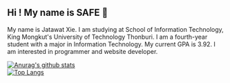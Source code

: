 ## Hi ! My name is SAFE 👋

My name is Jatawat Xie. I am studying at School of Information Technology, King Mongkut's University of Technology Thonburi. I am a fourth-year student with a major in Information Technology. My current GPA is 3.92. I am interested in programmer and website developer.


[![Anurag's github stats](https://github-readme-stats.vercel.app/api?username=safesit23&count_private=true&show_icons=true)](https://github.com/anuraghazra/github-readme-stats)
<br/>
[![Top Langs](https://github-readme-stats.vercel.app/api/top-langs/?username=safesit23&layout=compact&hide=php)](https://github.com/anuraghazra/github-readme-stats)

<!--
**safesit23/safesit23** is a ✨ _special_ ✨ repository because its `README.md` (this file) appears on your GitHub profile.

Here are some ideas to get you started:

- 🔭 I’m currently working on ...
- 🌱 I’m currently learning ...
- 👯 I’m looking to collaborate on ...
- 🤔 I’m looking for help with ...
- 💬 Ask me about ...
- 📫 How to reach me: ...
- 😄 Pronouns: ...
- ⚡ Fun fact: ...
-->
